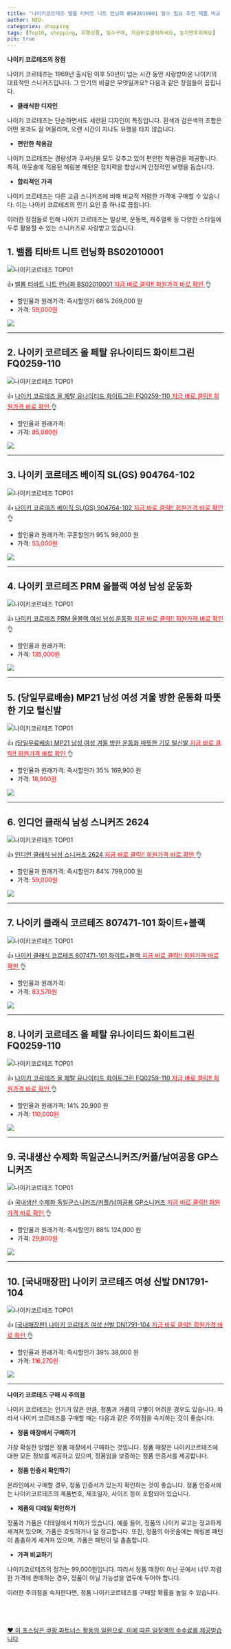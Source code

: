 ```yaml
---
title: "나이키코르테즈 밸롭 티바트 니트 런닝화 BS02010001 필수 필요 추천 제품 비교 최저 가격 비교 장점 구매 후기 구매평"
author: NEO.
categories: shopping
tags: [Top10, shopping, 유행상품, 필수구매, 지금바로클릭하세요, 놓치면후회해요]
pin: true
---
```

**나이키 코르테즈의 장점**

나이키 코르테즈는 1969년 출시된 이후 50년이 넘는 시간 동안 사랑받아온 나이키의 대표적인 스니커즈입니다. 그 인기의 비결은 무엇일까요? 다음과 같은 장점들이 꼽힙니다.

* **클래식한 디자인**

나이키 코르테즈는 단순하면서도 세련된 디자인이 특징입니다. 흰색과 검은색의 조합은 어떤 옷과도 잘 어울리며, 오랜 시간이 지나도 유행을 타지 않습니다.

* **편안한 착용감**

나이키 코르테즈는 경량성과 쿠셔닝을 모두 갖추고 있어 편안한 착용감을 제공합니다. 특히, 아웃솔에 적용된 헤링본 패턴은 접지력을 향상시켜 안정적인 보행을 돕습니다.

* **합리적인 가격**

나이키 코르테즈는 다른 고급 스니커즈에 비해 비교적 저렴한 가격에 구매할 수 있습니다. 이는 나이키 코르테즈의 인기 요인 중 하나로 꼽힙니다.

이러한 장점들로 인해 나이키 코르테즈는 일상복, 운동복, 캐주얼룩 등 다양한 스타일에 두루 활용할 수 있는 스니커즈로 사랑받고 있습니다.

   

## 1. 밸롭 티바트 니트 런닝화 BS02010001

![나이키코르테즈 TOP01](https://thumbnail9.coupangcdn.com/thumbnails/remote/490x490ex/image/retail/images/855887601743365-d6af64ef-fc9c-416e-a10b-65ec6fbaa960.jpg)


👍 [밸롭 티바트 니트 런닝화 BS02010001 <font color=red> 지금 바로 클릭!! 회원가격 바로 확인 </font> ](https://link.coupang.com/re/AFFSDP?lptag=AF3617701&subid=GithubCoopas&pageKey=1987199303&traceid=V0-153&itemId=3381211084&vendorItemId=71367870471) 👌 


- 할인율과 원래가격: 즉시할인가 68%  269,000   원
- 가격: <span style='color:red'>59,000원</span>

[![](/discount_price.png)](https://link.coupang.com/re/AFFSDP?lptag=AF3617701&subid=GithubCoopas&pageKey=1987199303&traceid=V0-153&itemId=3381211084&vendorItemId=71367870471)

---


   

## 2. 나이키 코르테즈 올 페탈 유나이티드 화이트그린 FQ0259-110

![나이키코르테즈 TOP01](https://thumbnail8.coupangcdn.com/thumbnails/remote/490x490ex/image/vendor_inventory/378f/74e65b458c17216ba76bcb77954a6be95609d2dea625f1ba2e73a0980842.jpg)


👍 [나이키 코르테즈 올 페탈 유나이티드 화이트그린 FQ0259-110 <font color=red> 지금 바로 클릭!! 회원가격 바로 확인 </font> ](https://link.coupang.com/re/AFFSDP?lptag=AF3617701&subid=GithubCoopas&pageKey=7712660692&traceid=V0-153&itemId=20678249161&vendorItemId=87751205794) 👌 


- 할인율과 원래가격: 
- 가격: <span style='color:red'>85,080원</span>

[![](/discount_price.png)](https://link.coupang.com/re/AFFSDP?lptag=AF3617701&subid=GithubCoopas&pageKey=7712660692&traceid=V0-153&itemId=20678249161&vendorItemId=87751205794)

---


   

## 3. 나이키 코르테즈 베이직 SL(GS) 904764-102

![나이키코르테즈 TOP01](https://thumbnail10.coupangcdn.com/thumbnails/remote/490x490ex/image/vendor_inventory/0a9d/8a5d417edd202340a97dced39baab477e5a36fed21b82a84e2780894ea04.jpg)


👍 [나이키 코르테즈 베이직 SL(GS) 904764-102 <font color=red> 지금 바로 클릭!! 회원가격 바로 확인 </font> ](https://link.coupang.com/re/AFFSDP?lptag=AF3617701&subid=GithubCoopas&pageKey=6940543405&traceid=V0-153&itemId=16828207995&vendorItemId=87814572004) 👌 


- 할인율과 원래가격: 쿠폰할인가 95%  98,000   원
- 가격: <span style='color:red'>53,000원</span>

[![](/discount_price.png)](https://link.coupang.com/re/AFFSDP?lptag=AF3617701&subid=GithubCoopas&pageKey=6940543405&traceid=V0-153&itemId=16828207995&vendorItemId=87814572004)

---


   

## 4. 나이키 코르테즈 PRM 올블랙 여성 남성 운동화

![나이키코르테즈 TOP01](https://thumbnail6.coupangcdn.com/thumbnails/remote/490x490ex/image/vendor_inventory/c880/0f9124ced01252501a97e9fc86e27850b2cd2999e20c98d995a9258cf180.jpg)


👍 [나이키 코르테즈 PRM 올블랙 여성 남성 운동화 <font color=red> 지금 바로 클릭!! 회원가격 바로 확인 </font> ](https://link.coupang.com/re/AFFSDP?lptag=AF3617701&subid=GithubCoopas&pageKey=7445169417&traceid=V0-153&itemId=20785602724&vendorItemId=87855305590) 👌 


- 할인율과 원래가격: 
- 가격: <span style='color:red'>135,000원</span>

[![](/discount_price.png)](https://link.coupang.com/re/AFFSDP?lptag=AF3617701&subid=GithubCoopas&pageKey=7445169417&traceid=V0-153&itemId=20785602724&vendorItemId=87855305590)

---


   

## 5. (당일무료배송) MP21 남성 여성 겨울 방한 운동화 따뜻한 기모 털신발

![나이키코르테즈 TOP01](https://thumbnail6.coupangcdn.com/thumbnails/remote/490x490ex/image/vendor_inventory/4587/6757eea8fb48417808b681c2f1d824e0167851efa9914095dcae5ad66dd0.jpg)


👍 [(당일무료배송) MP21 남성 여성 겨울 방한 운동화 따뜻한 기모 털신발 <font color=red> 지금 바로 클릭!! 회원가격 바로 확인 </font> ](https://link.coupang.com/re/AFFSDP?lptag=AF3617701&subid=GithubCoopas&pageKey=6159217825&traceid=V0-153&itemId=11941630501&vendorItemId=79214320338) 👌 


- 할인율과 원래가격: 즉시할인가 35%  169,900   원
- 가격: <span style='color:red'>18,900원</span>

[![](/discount_price.png)](https://link.coupang.com/re/AFFSDP?lptag=AF3617701&subid=GithubCoopas&pageKey=6159217825&traceid=V0-153&itemId=11941630501&vendorItemId=79214320338)

---


   

## 6. 인디언 클래식 남성 스니커즈 2624

![나이키코르테즈 TOP01](https://thumbnail10.coupangcdn.com/thumbnails/remote/490x490ex/image/vendor_inventory/74de/54d4693d3f0efed3f2ee2e51cda52b126323dc0a680b1ffaa17e23a80565.jpg)


👍 [인디언 클래식 남성 스니커즈 2624 <font color=red> 지금 바로 클릭!! 회원가격 바로 확인 </font> ](https://link.coupang.com/re/AFFSDP?lptag=AF3617701&subid=GithubCoopas&pageKey=6729197957&traceid=V0-153&itemId=15674120204&vendorItemId=83302735757) 👌 


- 할인율과 원래가격: 즉시할인가 84%  799,000   원
- 가격: <span style='color:red'>59,000원</span>

[![](/discount_price.png)](https://link.coupang.com/re/AFFSDP?lptag=AF3617701&subid=GithubCoopas&pageKey=6729197957&traceid=V0-153&itemId=15674120204&vendorItemId=83302735757)

---


   

## 7. 나이키 클래식 코르테즈 807471-101 화이트+블랙

![나이키코르테즈 TOP01](https://thumbnail6.coupangcdn.com/thumbnails/remote/490x490ex/image/vendor_inventory/d960/ff4e538d00e2ef42cd989e73436b6e90cd5dc4b62f0646dc797e75c09691.png)


👍 [나이키 클래식 코르테즈 807471-101 화이트+블랙 <font color=red> 지금 바로 클릭!! 회원가격 바로 확인 </font> ](https://link.coupang.com/re/AFFSDP?lptag=AF3617701&subid=GithubCoopas&pageKey=7712510207&traceid=V0-153&itemId=20677504774&vendorItemId=87813782790) 👌 


- 할인율과 원래가격: 
- 가격: <span style='color:red'>83,570원</span>

[![](/discount_price.png)](https://link.coupang.com/re/AFFSDP?lptag=AF3617701&subid=GithubCoopas&pageKey=7712510207&traceid=V0-153&itemId=20677504774&vendorItemId=87813782790)

---


   

## 8. 나이키 코르테즈 올 페탈 유나이티드 화이트그린 FQ0259-110

![나이키코르테즈 TOP01](https://thumbnail6.coupangcdn.com/thumbnails/remote/490x490ex/image/vendor_inventory/0618/11db5cefe5fbfdbea92061cd44c69d883d3eb28259f87984deed65cd5ecd.jpg)


👍 [나이키 코르테즈 올 페탈 유나이티드 화이트그린 FQ0259-110 <font color=red> 지금 바로 클릭!! 회원가격 바로 확인 </font> ](https://link.coupang.com/re/AFFSDP?lptag=AF3617701&subid=GithubCoopas&pageKey=7486230426&traceid=V0-153&itemId=19566637405&vendorItemId=87632120404) 👌 


- 할인율과 원래가격: 14%  20,900   원
- 가격: <span style='color:red'>110,000원</span>

[![](/discount_price.png)](https://link.coupang.com/re/AFFSDP?lptag=AF3617701&subid=GithubCoopas&pageKey=7486230426&traceid=V0-153&itemId=19566637405&vendorItemId=87632120404)

---


   

## 9. 국내생산 수제화 독일군스니커즈/커플/남여공용 GP스니커즈

![나이키코르테즈 TOP01](https://thumbnail10.coupangcdn.com/thumbnails/remote/490x490ex/image/vendor_inventory/ea64/13c6cfdfdbc8a14ba2f7336cddcae428f9e0bdc34f1c052d2f47e92b42b3.jpg)


👍 [국내생산 수제화 독일군스니커즈/커플/남여공용 GP스니커즈 <font color=red> 지금 바로 클릭!! 회원가격 바로 확인 </font> ](https://link.coupang.com/re/AFFSDP?lptag=AF3617701&subid=GithubCoopas&pageKey=6602457019&traceid=V0-153&itemId=14940120106&vendorItemId=82165189516) 👌 


- 할인율과 원래가격: 즉시할인가 88%  124,000   원
- 가격: <span style='color:red'>29,800원</span>

[![](/discount_price.png)](https://link.coupang.com/re/AFFSDP?lptag=AF3617701&subid=GithubCoopas&pageKey=6602457019&traceid=V0-153&itemId=14940120106&vendorItemId=82165189516)

---


   

## 10. [국내매장판] 나이키 코르테즈 여성 신발 DN1791-104

![나이키코르테즈 TOP01](https://thumbnail6.coupangcdn.com/thumbnails/remote/490x490ex/image/vendor_inventory/983b/772224a8b6a7498f7267f2f1092ae6e854c27b789771a4b8e5a3abe5ae8c.jpg)


👍 [[국내매장판] 나이키 코르테즈 여성 신발 DN1791-104 <font color=red> 지금 바로 클릭!! 회원가격 바로 확인 </font> ](https://link.coupang.com/re/AFFSDP?lptag=AF3617701&subid=GithubCoopas&pageKey=7611108394&traceid=V0-153&itemId=20157785153&vendorItemId=87852956290) 👌 


- 할인율과 원래가격: 즉시할인가 39%  38,000   원
- 가격: <span style='color:red'>116,270원</span>

[![](/discount_price.png)](https://link.coupang.com/re/AFFSDP?lptag=AF3617701&subid=GithubCoopas&pageKey=7611108394&traceid=V0-153&itemId=20157785153&vendorItemId=87852956290)

---
**나이키 코르테즈 구매 시 주의점**

나이키 코르테즈는 인기가 많은 만큼, 정품과 가품의 구별이 어려운 경우도 있습니다. 따라서 나이키 코르테즈를 구매할 때는 다음과 같은 주의점을 숙지하는 것이 좋습니다.

* **정품 매장에서 구매하기**

가장 확실한 방법은 정품 매장에서 구매하는 것입니다. 정품 매장은 나이키코르테즈에 대한 모든 정보를 제공하고 있으며, 정품임을 보증하는 정품 인증서를 제공합니다.

* **정품 인증서 확인하기**

온라인에서 구매할 경우, 정품 인증서가 있는지 확인하는 것이 좋습니다. 정품 인증서에는 나이키코르테즈의 제품번호, 제조일자, 사이즈 등이 포함되어 있습니다.

* **제품의 디테일 확인하기**

정품과 가품은 디테일에서 차이가 있습니다. 예를 들어, 정품의 나이키 로고는 정교하게 새겨져 있으며, 가품은 흐릿하거나 덜 정교합니다. 또한, 정품의 아웃솔에는 헤링본 패턴이 촘촘하게 새겨져 있으며, 가품은 패턴이 덜 촘촘합니다.

* **가격 비교하기**

나이키코르테즈의 정가는 99,000원입니다. 따라서 정품 매장이 아닌 곳에서 너무 저렴한 가격에 판매하는 경우, 정품이 아닐 가능성을 염두에 두어야 합니다.

이러한 주의점을 숙지한다면, 정품 나이키코르테즈를 구매할 확률을 높일 수 있습니다.<br><br><br><br><br> [ ❤  이 포스팅은 쿠팡 파트너스 활동의 일환으로, 이에 따른 일정액의 수수료를 제공받습니다](https://link.coupang.com/a/bcEFyh)